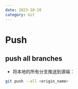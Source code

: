 ```yaml
---
date: 2023-10-20
category: Git
---
```


# Push

## push all branches

- 将本地的所有分支推送到源端：

```bash
git push --all <origin_name>
```
